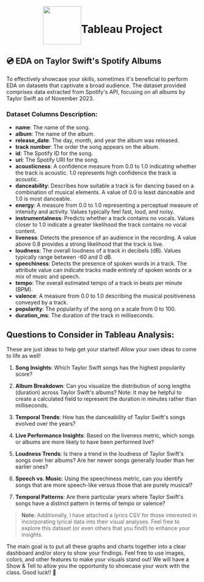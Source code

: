 <div style="display: flex; align-items: center; justify-content: center; text-align: center;">
  <img src="https://coursereport-s3-production.global.ssl.fastly.net/uploads/school/logo/219/original/CT_LOGO_NEW.jpg" width="100">
  <div>
    <h1><b>Tableau Project </b></h1>
  </div>
</div>

## 💿 EDA on Taylor Swift's Spotify Albums

To effectively showcase your skills, sometimes it's beneficial to perform EDA on datasets that captivate a broad audience. The dataset provided comprises data extracted from Spotify's API, focusing on all albums by Taylor Swift as of November 2023.

### Dataset Columns Description:

- **name**: The name of the song.
- **album**: The name of the album.
- **release_date**: The day, month, and year the album was released.
- **track number**: The order the song appears on the album.
- **id**: The Spotify ID for the song.
- **uri**: The Spotify URI for the song.
- **acousticness**: A confidence measure from 0.0 to 1.0 indicating whether the track is acoustic. 1.0 represents high confidence the track is acoustic.
- **danceability**: Describes how suitable a track is for dancing based on a combination of musical elements. A value of 0.0 is least danceable and 1.0 is most danceable.
- **energy**: A measure from 0.0 to 1.0 representing a perceptual measure of intensity and activity. Values typically feel fast, loud, and noisy.
- **instrumentalness**: Predicts whether a track contains no vocals. Values closer to 1.0 indicate a greater likelihood the track contains no vocal content.
- **liveness**: Detects the presence of an audience in the recording. A value above 0.8 provides a strong likelihood that the track is live.
- **loudness**: The overall loudness of a track in decibels (dB). Values typically range between -60 and 0 dB.
- **speechiness**: Detects the presence of spoken words in a track. The attribute value can indicate tracks made entirely of spoken words or a mix of music and speech.
- **tempo**: The overall estimated tempo of a track in beats per minute (BPM).
- **valence**: A measure from 0.0 to 1.0 describing the musical positiveness conveyed by a track.
- **popularity**: The popularity of the song on a scale from 0 to 100.
- **duration_ms**: The duration of the track in milliseconds.


## Questions to Consider in Tableau Analysis:

These are just ideas to help get your started! Allow your own ideas to come to life as well!

1. **Song Insights**: Which Taylor Swift songs has the highest popularity score?
  
2. **Album Breakdown**: Can you visualize the distribution of song lengths (duration) across Taylor Swift's albums? Note: It may be helpful to create a calculated field to represent the duration in minutes rather than milliseconds.

3. **Temporal Trends**: How has the danceability of Taylor Swift's songs evolved over the years?

4. **Live Performance Insights**: Based on the liveness metric, which songs or albums are more likely to have been performed live?

5. **Loudness Trends**: Is there a trend in the loudness of Taylor Swift's songs over her albums? Are her newer songs generally louder than her earlier ones?

6. **Speech vs. Music**: Using the speechiness metric, can you identify songs that are more speech-like versus those that are purely musical?

7. **Temporal Patterns**: Are there particular years where Taylor Swift's songs have a distinct pattern in terms of tempo or valence?

> **Note**: Additionally, I have attached a lyrics CSV for those interested in incorporating lyrical data into their visual analyses. Feel free to explore this dataset (or even others that you find!) to enhance your insights.

The main goal is to put all these graphs and charts together into a clear dashboard and/or story to show your findings. Feel free to use images, colors, and other features to make your visuals stand out! We will have a Show & Tell to allow you the opportunity to showcase your work with the class. Good luck!! 🎸
